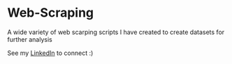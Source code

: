 # Web-Scraping
A wide variety of web scarping scripts I have created to create datasets for further analysis

See my [LinkedIn](https://www.linkedin.com/in/noah-rubin1/) to connect :)
